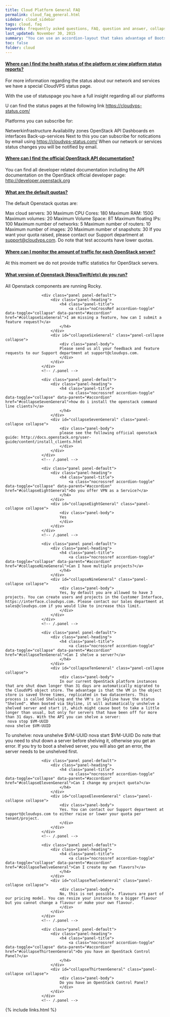 ```yaml
---
title: Cloud Platform General FAQ
permalink: cloud_faq_general.html
sidebar: cloud_sidebar
tags: cloud, faq
keywords: frequently asked questions, FAQ, question and answer, collapsible sections, expand, collapse
last_updated: November 30, 2015
summary: "You can use an accordion-layout that takes advantage of Bootstrap styling. This is useful for an FAQ page."
toc: false
folder: cloud
---
```


<div class="panel-group" id="accordion">
                    <div class="panel panel-default">
                        <div class="panel-heading">
                            <h4 class="panel-title">
                                <a class="noCrossRef accordion-toggle" data-toggle="collapse" data-parent="#accordion" href="#collapseOneGeneral">Where can I find the health status of the platform or view platform status reports?</a>
                            </h4>
                        </div>
                        <div id="collapseOneGeneral" class="panel-collapse collapse noCrossRef">
                            <div class="panel-body">
                            For more information regarding the status about our network and services we have a special CloudVPS status page.

With the use of statuspage you have a full insight regarding all our platforms

U can find the status pages at the following link https://cloudvps-status.com/

Platforms you can subscribe for:

Netwerkinfrastructure
Availability zones
OpenStack API
Dashboards en interfaces
Back-up-services
Next to this you can subscribe for notications by email using https://cloudvps-status.com/ When our network or services status changes you will be notified by email.
                            </div>
                        </div>
                    </div>
                    <!-- /.panel -->
                    <div class="panel panel-default">
                        <div class="panel-heading">
                            <h4 class="panel-title">
                                <a class="noCrossRef accordion-toggle" data-toggle="collapse" data-parent="#accordion" href="#collapseTwoGeneral">Where can I find the official OpenStack API documentation?</a>
                            </h4>
                        </div>
                        <div id="collapseTwoGeneral" class="panel-collapse collapse noCrossRef">
                            <div class="panel-body">
                            You can find all developer related documentation including the API documentation on the OpenStack official developer page: http://developer.openstack.org
                            </div>
                        </div>
                    </div>
                    <!-- /.panel -->
                    <div class="panel panel-default">
                        <div class="panel-heading">
                            <h4 class="panel-title">
                                <a class="noCrossRef accordion-toggle" data-toggle="collapse" data-parent="#accordion" href="#collapseThreeGeneral">What are the default quotas?</a>
                            </h4>
                        </div>
                        <div id="collapseThreeGeneral" class="panel-collapse collapse noCrossRef">
                            <div class="panel-body">
                            The default Openstack quotas are:

Max cloud servers: 30
Maximum CPU Cores: 180
Maximum RAM: 150G
Maximum volumes: 20
Maximum Volume Space: 8T
Maximum floating IPs: 100
Maximum number of networks: 5
Maximum number of routers: 10
Maximum number of images: 20
Maximum number of snapshots: 30
If you want your quota raised, please contact our Support department at support@cloudvps.com.
Do note that test accounts have lower quotas.
                            </div>
                        </div>
                    </div>
                    <!-- /.panel -->
                    <div class="panel panel-default">
                        <div class="panel-heading">
                            <h4 class="panel-title">
                                <a class="noCrossRef accordion-toggle" data-toggle="collapse" data-parent="#accordion" href="#collapseFourGeneral">Where can I monitor the amount of traffic for each OpenStack server?</a>
                            </h4>
                        </div>
                        <div id="collapseFourGeneral" class="panel-collapse collapse">
                            <div class="panel-body">
                            At this moment we do not provide traffic statistics for OpenStack servers.
                            </div>
                        </div>
                    </div>
                    <!-- /.panel -->
                    <div class="panel panel-default">
                        <div class="panel-heading">
                            <h4 class="panel-title">
                                <a class="noCrossRef accordion-toggle" data-toggle="collapse" data-parent="#accordion" href="#collapseFiveGeneral">What version of Openstack (Nova/Swift/etc) do you run?</a>
                            </h4>
                        </div>
                        <div id="collapseFiveGeneral" class="panel-collapse collapse">
                            <div class="panel-body">
                            All Openstack components are running Rocky.
                            </div>
                        </div>
                    </div>
                    <!-- /.panel -->

                    <div class="panel panel-default">
                        <div class="panel-heading">
                            <h4 class="panel-title">
                                <a class="noCrossRef accordion-toggle" data-toggle="collapse" data-parent="#accordion" href="#collapseSixGeneral">I am missing a feature, how can I submit a feature request?</a>
                            </h4>
                        </div>
                        <div id="collapseSixGeneral" class="panel-collapse collapse">
                            <div class="panel-body">
                            Please send us all your feedback and feature requests to our Support department at support@cloudvps.com.
                            </div>
                        </div>
                    </div>
                    <!-- /.panel -->

                    <div class="panel panel-default">
                        <div class="panel-heading">
                            <h4 class="panel-title">
                                <a class="nocrossref accordion-toggle" data-toggle="collapse" data-parent="#accordion" href="#collapseSevenGeneral">how do i install the openstack command line clients?</a>
                            </h4>
                        </div>
                        <div id="collapseSevenGeneral" class="panel-collapse collapse">
                            <div class="panel-body">
                            please see the following official openstack guide: http://docs.openstack.org/user-guide/content/install_clients.html
                            </div>
                        </div>
                    </div>
                    <!-- /.panel -->

                    <div class="panel panel-default">
                        <div class="panel-heading">
                            <h4 class="panel-title">
                                <a class="nocrossref accordion-toggle" data-toggle="collapse" data-parent="#accordion" href="#collapseEightGeneral">Do you offer VPN as a Service?</a>
                            </h4>
                        </div>
                        <div id="collapseEightGeneral" class="panel-collapse collapse">
                            <div class="panel-body">
                            Yes
                            </div>
                        </div>
                    </div>
                    <!-- /.panel -->

                    <div class="panel panel-default">
                        <div class="panel-heading">
                            <h4 class="panel-title">
                                <a class="nocrossref accordion-toggle" data-toggle="collapse" data-parent="#accordion" href="#collapseNineGeneral">Can I have multiple projects?</a>
                            </h4>
                        </div>
                        <div id="collapseNineGeneral" class="panel-collapse collapse">
                            <div class="panel-body">
                            Yes, by default you are allowed to have 3 projects. You can create users and projects in the Customer Interface, https://interface.cloudvps.com. Please contact our Sales department at sales@cloudvps.com if you would like to increase this limit.
                            </div>
                        </div>
                    </div>
                    <!-- /.panel -->

                    <div class="panel panel-default">
                        <div class="panel-heading">
                            <h4 class="panel-title">
                                <a class="nocrossref accordion-toggle" data-toggle="collapse" data-parent="#accordion" href="#collapseTenGeneral">Can I shelve a server?</a>
                            </h4>
                        </div>
                        <div id="collapseTenGeneral" class="panel-collapse collapse">
                            <div class="panel-body">
                            In our current OpenStack platform instances that are shut down longer than 31 days are automatically migrated to the CloudVPS object store. The advantage is that the VM in the object store is saved three times, replicated in two datacenters. This process is called Shelving and the VM's in Skyline have the status "Shelved". When booted via Skyline, it will automatically unshelve a shelved server and start it, which might cause boot to take a little longer than usual, but only for servers that have been off for more than 31 days. With the API you can shelve a server:
	 nova stop $VM-UUID
    nova shelve $VM-UUID
To unshelve:
	nova unshelve $VM-UUID
	nova start $VM-UUID
Do note that you need to shut down a server before shelving it, otherwise you get an error. If you try to boot a shelved server, you will also get an error, the server needs to be unshelved first.
                            </div>
                        </div>
                    </div>
                    <!-- /.panel -->

                    <div class="panel panel-default">
                        <div class="panel-heading">
                            <h4 class="panel-title">
                                <a class="nocrossref accordion-toggle" data-toggle="collapse" data-parent="#accordion" href="#collapseElevenGeneral">Can I change my project quota?</a>
                            </h4>
                        </div>
                        <div id="collapseElevenGeneral" class="panel-collapse collapse">
                            <div class="panel-body">
                            Yes. You can contact our Support department at support@cloudvps.com to either raise or lower your quota per tenant/project.
                            </div>
                        </div>
                    </div>
                    <!-- /.panel -->

                    <div class="panel panel-default">
                        <div class="panel-heading">
                            <h4 class="panel-title">
                                <a class="nocrossref accordion-toggle" data-toggle="collapse" data-parent="#accordion" href="#collapseTwelveGeneral">Can I create my own flavors?</a>
                            </h4>
                        </div>
                        <div id="collapseTwelveGeneral" class="panel-collapse collapse">
                            <div class="panel-body">
                            No, this is not possible. Flavours are part of our pricing model. You can resize your instance to a bigger flavour but you cannot change a flavour or make your own flavour.
                            </div>
                        </div>
                    </div>
                    <!-- /.panel -->

                    <div class="panel panel-default">
                        <div class="panel-heading">
                            <h4 class="panel-title">
                                <a class="nocrossref accordion-toggle" data-toggle="collapse" data-parent="#accordion" href="#collapseThirteenGeneral">Do you have an OpenStack Control Panel?</a>
                            </h4>
                        </div>
                        <div id="collapseThirteenGeneral" class="panel-collapse collapse">
                            <div class="panel-body">
                            Do you have an OpenStack Control Panel?
                            </div>
                        </div>
                    </div>
                    <!-- /.panel -->












</div>
{% include links.html %}
